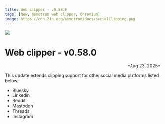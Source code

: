 ```yaml
---
title: Web clipper - v0.58.0
tags: [New, Memotron web clipper, Chromium]
image: https://cdn.21n.org/memotron/docs/socialClipping.png
---
```

![](https://cdn.21n.org/memotron/docs/socialClipping.png)

# Web clipper - v0.58.0
<div align="right">*Aug 23, 2025*</div>

This update extends clipping support for other social media platforms listed below.
- Bluesky
- Linkedin
- Reddit
- Mastodon
- Threads
- Instagram